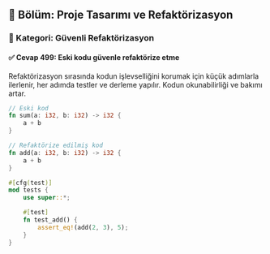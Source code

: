 ## 📘 Bölüm: Proje Tasarımı ve Refaktörizasyon  
### 🔹 Kategori: Güvenli Refaktörizasyon  
#### ✅ Cevap 499: Eski kodu güvenle refaktörize etme

Refaktörizasyon sırasında kodun işlevselliğini korumak için küçük adımlarla ilerlenir, her adımda testler ve derleme yapılır. Kodun okunabilirliği ve bakımı artar.

```rust
// Eski kod
fn sum(a: i32, b: i32) -> i32 {
    a + b
}

// Refaktörize edilmiş kod
fn add(a: i32, b: i32) -> i32 {
    a + b
}

#[cfg(test)]
mod tests {
    use super::*;

    #[test]
    fn test_add() {
        assert_eq!(add(2, 3), 5);
    }
}
```
